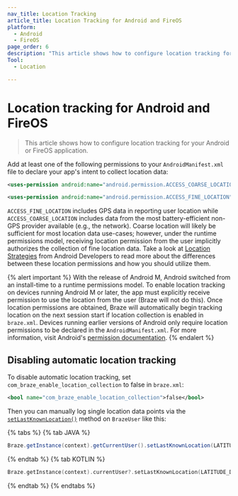```yaml
---
nav_title: Location Tracking
article_title: Location Tracking for Android and FireOS
platform: 
  - Android
  - FireOS
page_order: 6
description: "This article shows how to configure location tracking for your Android or FireOS application."
Tool:
  - Location

---
```


# Location tracking for Android and FireOS

> This article shows how to configure location tracking for your Android or FireOS application.

Add at least one of the following permissions to your `AndroidManifest.xml` file to declare your app's intent to collect location data:

```xml
<uses-permission android:name="android.permission.ACCESS_COARSE_LOCATION" />
```
```xml
<uses-permission android:name="android.permission.ACCESS_FINE_LOCATION" />
```

`ACCESS_FINE_LOCATION` includes GPS data in reporting user location while `ACCESS_COARSE_LOCATION` includes data from the most battery-efficient non-GPS provider available (e.g., the network). Coarse location will likely be sufficient for most location data use-cases; however, under the runtime permissions model, receiving location permission from the user implicitly authorizes the collection of fine location data. Take a look at [Location Strategies][1] from Android Developers to read more about the differences between these location permissions and how you should utilize them.

{% alert important %}
With the release of Android M, Android switched from an install-time to a runtime permissions model. To enable location tracking on devices running Android M or later, the app must explicitly receive permission to use the location from the user (Braze will not do this). Once location permissions are obtained, Braze will automatically begin tracking location on the next session start if location collection is enabled in `braze.xml`. Devices running earlier versions of Android only require location permissions to be declared in the `AndroidManifest.xml`. For more information, visit Android's [permission documentation](https://developer.android.com/training/permissions/index.html).
{% endalert %}

## Disabling automatic location tracking

To disable automatic location tracking, set `com_braze_enable_location_collection` to false in `braze.xml`:

```xml
<bool name="com_braze_enable_location_collection">false</bool>
```

Then you can manually log single location data points via the [`setLastKnownLocation()`][4] method on `BrazeUser` like this:

{% tabs %}
{% tab JAVA %}

```java
Braze.getInstance(context).getCurrentUser().setLastKnownLocation(LATITUDE_DOUBLE_VALUE, LONGITUDE_DOUBLE_VALUE, ALTITUDE_DOUBLE_VALUE, ACCURACY_DOUBLE_VALUE);
```

{% endtab %}
{% tab KOTLIN %}

```kotlin
Braze.getInstance(context).currentUser?.setLastKnownLocation(LATITUDE_DOUBLE_VALUE, LONGITUDE_DOUBLE_VALUE, ALTITUDE_DOUBLE_VALUE, ACCURACY_DOUBLE_VALUE)
```

{% endtab %}
{% endtabs %}

[1]: https://stuff.mit.edu/afs/sipb/project/android/docs/guide/topics/location/strategies.html
[4]: https://braze-inc.github.io/braze-android-sdk/kdoc/braze-android-sdk/com.braze/-braze-user/set-last-known-location.html
